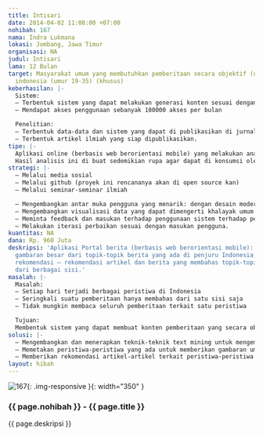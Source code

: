 ```yaml
---
title: Intisari
date: 2014-04-02 11:08:00 +07:00
nohibah: 167
nama: Indra Lukmana
lokasi: Jombang, Jawa Timur
organisasi: NA
judul: Intisari
lama: 12 Bulan
target: Masyarakat umum yang membutuhkan pemberitaan secara objektif (umum); Masyarakat
  indonesia (umur 19-35) (khusus)
keberhasilan: |-
  Sistem:
  – Terbentuk sistem yang dapat melakukan generasi konten sesuai dengan tujuan.
  – Mendapat akses penggunaan sebanyak 100000 akses per bulan

  Penelitian:
  – Terbentuk data-data dan sistem yang dapat di publikasikan di jurnal ilmiah.
  – Terbentuk artikel ilmiah yang siap dipublikasikan.
tipe: |-
  Aplikasi online (berbasis web berorientasi mobile) yang melakukan analisis terhadap berbagai artikel terkait peristiwa-peristiwa yang terjadi di Indonesia, dengan menggunakan teknik-teknik text mining terkini.
  Hasil analisis ini di buat sedemikian rupa agar dapat di konsumsi oleh masyrakat umum, dengan memetakan peristiwa, memberikan rekomendasi artikel, dll.
strategi: |-
  – Melalui media sosial
  – Melalui github (proyek ini rencananya akan di open source kan)
  – Melalui seminar-seminar ilmiah

  – Mengembangkan antar muka pengguna yang menarik: dengan desain modern dan minimalis.
  – Mengembangkan visualisasi data yang dapat dimengerti khalayak umum
  – Meminta feedback dan masukan terhadap penggunaan sistem terhadap pengguna
  – Melakukan iterasi perbaikan sesuai dengan masukan pengguna.
kuantitas: NA
dana: Rp. 960 Juta
deskripsi: 'Aplikasi Portal berita (berbasis web berorientasi mobile): Memberikan
  gambaran besar dari topik-topik berita yang ada di penjuru Indonesia, dan memberikan
  rekomendasi – rekomendasi artikel dan berita yang membahas topik-topik berita tersebut
  dari berbagai sisi.'
masalah: |-
  Masalah:
  – Setiap hari terjadi berbagai peristiwa di Indonesia
  – Seringkali suatu pemberitaan hanya membahas dari satu sisi saja
  – Tidak mungkin membaca seluruh pemberitaan terkait satu peristiwa

  Tujuan:
  Membentuk sistem yang dapat membuat konten pemberitaan yang secara objektif membahas peristiwa-peristiwa yang ada di Indonesia.
solusi: |-
  – Mengembangkan dan menerapkan teknik-teknik text mining untuk mengembangkan konten terhadap berita dan artikel dari berbagai peristiwa yang terjadi di Indonesia.
  – Memetakan peristiwa-peristiwa yang ada untuk memberikan gambaran umum tentang kejadian yang muncul dari penjuru Indonesia.
  – Memberikan rekomendasi artikel-artikel terkait peristiwa-peristiwa di Indonesia, dengan fokus pembahasan dari berbagai sisi.
layout: hibah
---
```


![167](/static/img/hibahcms/167.png){: .img-responsive }{: width="350" }

### {{ page.nohibah }} - {{ page.title }}

{{ page.deskripsi }}
